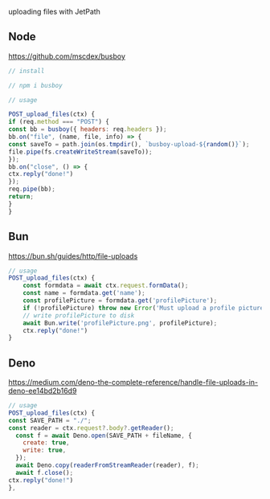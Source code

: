 uploading files with JetPath

## Node

https://github.com/mscdex/busboy

```js
// install

// npm i busboy

// usage

POST_upload_files(ctx) {
if (req.method === "POST") {
const bb = busboy({ headers: req.headers });
bb.on("file", (name, file, info) => {
const saveTo = path.join(os.tmpdir(), `busboy-upload-${random()}`);
file.pipe(fs.createWriteStream(saveTo));
});
bb.on("close", () => {
ctx.reply("done!")
});
req.pipe(bb);
return;
}
}
```

## Bun

https://bun.sh/guides/http/file-uploads

```js
// usage
POST_upload_files(ctx) {
    const formdata = await ctx.request.formData();
    const name = formdata.get('name');
    const profilePicture = formdata.get('profilePicture');
    if (!profilePicture) throw new Error('Must upload a profile picture.');
    // write profilePicture to disk
    await Bun.write('profilePicture.png', profilePicture);
    ctx.reply("done!")
}
```

## Deno

https://medium.com/deno-the-complete-reference/handle-file-uploads-in-deno-ee14bd2b16d9

```js
// usage
POST_upload_files(ctx) {
const SAVE_PATH = "./";
const reader = ctx.request?.body?.getReader();
  const f = await Deno.open(SAVE_PATH + fileName, {
    create: true,
    write: true,
  });
  await Deno.copy(readerFromStreamReader(reader), f);
  await f.close();
ctx.reply("done!")
},
```
